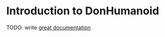 # Introduction to DonHumanoid

TODO: write [great documentation](http://jacobian.org/writing/what-to-write/)
